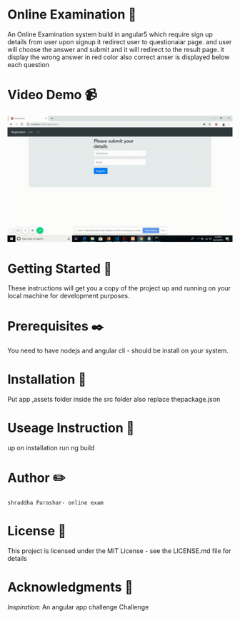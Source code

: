 
# Online Examination :customs:
An Online Examination system build in angular5 which require sign up details from user upon signup it redirect user to questionaiar page. and user will choose the answer and submit and it will redirect to the result page. it display the wrong answer in red color also correct anser is displayed below each question

# Video Demo  :video_camera:
![](Onlineexam.gif)

# Getting Started  :mountain_bicyclist:

These instructions will get you a copy of the project up and running on your local machine for development purposes.

# Prerequisites  :black_nib:

You need to have nodejs and angular cli - should be install on your system.

# Installation  :beginner:

Put app ,assets folder inside the src  folder also replace thepackage.json

# Useage Instruction  :beginner:

up on installation run ng build 
# Author  :pencil2:

    shraddha Parashar- online exam

# License  :ledger:

This project is licensed under the MIT License - see the LICENSE.md file for details

# Acknowledgments  :full_moon_with_face:

 _Inspiration:_  An angular app challenge  Challenge
 